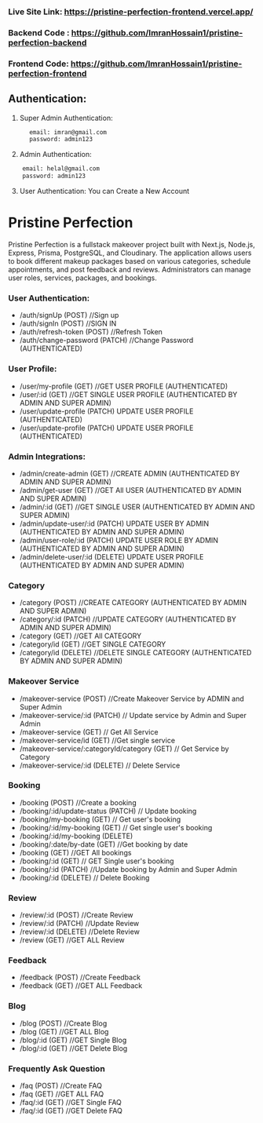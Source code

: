 ### Live Site Link: https://pristine-perfection-frontend.vercel.app/

### Backend Code : https://github.com/ImranHossain1/pristine-perfection-backend

### Frontend Code: https://github.com/ImranHossain1/pristine-perfection-frontend

## Authentication:

1. Super Admin Authentication:

```bash
      email: imran@gmail.com
      password: admin123
```

2. Admin Authentication:

```bash
    email: helal@gmail.com
    password: admin123
```

3. User Authentication: You can Create a New Account

# Pristine Perfection

Pristine Perfection is a fullstack makeover project built with Next.js, Node.js, Express, Prisma, PostgreSQL, and Cloudinary. The application allows users to book different makeup packages based on various categories, schedule appointments, and post feedback and reviews. Administrators can manage user roles, services, packages, and bookings.

### User Authentication:

- /auth/signUp (POST) //Sign up
- /auth/signIn (POST) //SIGN IN
- /auth/refresh-token (POST) //Refresh Token
- /auth/change-password (PATCH) //Change Password (AUTHENTICATED)

### User Profile:

- /user/my-profile (GET) //GET USER PROFILE (AUTHENTICATED)
- /user/:id (GET) //GET SINGLE USER PROFILE (AUTHENTICATED BY ADMIN AND SUPER ADMIN)
- /user/update-profile (PATCH) UPDATE USER PROFILE (AUTHENTICATED)
- /user/update-profile (PATCH) UPDATE USER PROFILE (AUTHENTICATED)

### Admin Integrations:

- /admin/create-admin (GET) //CREATE ADMIN (AUTHENTICATED BY ADMIN AND SUPER ADMIN)
- /admin/get-user (GET) //GET All USER (AUTHENTICATED BY ADMIN AND SUPER ADMIN)
- /admin/:id (GET) //GET SINGLE USER (AUTHENTICATED BY ADMIN AND SUPER ADMIN)
- /admin/update-user/:id (PATCH) UPDATE USER BY ADMIN (AUTHENTICATED BY ADMIN AND SUPER ADMIN)
- /admin/user-role/:id (PATCH) UPDATE USER ROLE BY ADMIN (AUTHENTICATED BY ADMIN AND SUPER ADMIN)
- /admin/delete-user/:id (DELETE) UPDATE USER PROFILE (AUTHENTICATED BY ADMIN AND SUPER ADMIN)

### Category

- /category (POST) //CREATE CATEGORY (AUTHENTICATED BY ADMIN AND SUPER ADMIN)
- /category/:id (PATCH) //UPDATE CATEGORY (AUTHENTICATED BY ADMIN AND SUPER ADMIN)
- /category (GET) //GET All CATEGORY
- /category/id (GET) //GET SINGLE CATEGORY
- /category/id (DELETE) //DELETE SINGLE CATEGORY (AUTHENTICATED BY ADMIN AND SUPER ADMIN)

### Makeover Service

- /makeover-service (POST) //Create Makeover Service by ADMIN and Super Admin
- /makeover-service/:id (PATCH) // Update service by Admin and Super Admin
- /makeover-service (GET) // Get All Service
- /makeover-service/id (GET) //Get single service
- /makeover-service/:categoryId/category (GET) // Get Service by Category
- /makeover-service/:id (DELETE) // Delete Service

### Booking

- /booking (POST) //Create a booking
- /booking/:id/update-status (PATCH) // Update booking
- /booking/my-booking (GET) // Get user's booking
- /booking/:id/my-booking (GET) // Get single user's booking
- /booking/:id/my-booking (DELETE)
- /booking/:date/by-date (GET) //Get booking by date
- /booking (GET) //GET All bookings
- /booking/:id (GET) // GET Single user's booking
- /booking/:id (PATCH) //Update booking by Admin and Super Admin
- /booking/:id (DELETE) // Delete Booking

### Review

- /review/:id (POST) //Create Review
- /review/:id (PATCH) //Update Review
- /review/:id (DELETE) //Delete Review
- /review (GET) //GET ALL Review

### Feedback

- /feedback (POST) //Create Feedback
- /feedback (GET) //GET ALL Feedback

### Blog

- /blog (POST) //Create Blog
- /blog (GET) //GET ALL Blog
- /blog/:id (GET) //GET Single Blog
- /blog/:id (GET) //GET Delete Blog

### Frequently Ask Question

- /faq (POST) //Create FAQ
- /faq (GET) //GET ALL FAQ
- /faq/:id (GET) //GET Single FAQ
- /faq/:id (GET) //GET Delete FAQ
